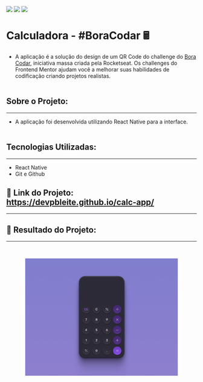 <a href="https://www.linkedin.com/in/pabloleite03/" target="_blank"><img src="https://img.shields.io/badge/-LinkedIn-%230077B5?style=for-the-badge&logo=linkedin&logoColor=white"></a>
<a href = "mailto:devpbleite@gmail.com"> <img src="https://img.shields.io/badge/-Gmail-%23333?style=for-the-badge&logo=gmail&logoColor=white" target="_blank"></a>
<a href="https://discord.com/channels/@PabloL#3331" target="_blank"><img src="https://img.shields.io/badge/Discord-7289DA?style=for-the-badge&logo=discord&logoColor=white" target="_blank"></a>


# Calculadora - #BoraCodar 🖩

 -  A aplicação é a solução do design de um QR Code do challenge do [Bora Codar](https://[https://boracodar.dev/]), iniciativa massa criada pela Rocketseat. Os challenges do Frontend Mentor ajudam você a melhorar suas habilidades de codificação criando projetos realistas.
 <br><br>

## Sobre o Projeto:
___

  - A aplicação foi desenvolvida utilizando React Native para a interface.
   <br><br>


## Tecnologias Utilizadas:
---
-	React Native 
- Git e Github

## 🔗 Link do Projeto: https://devpbleite.github.io/calc-app/
---

## 📌 Resultado do Projeto:
---

<br>
<p align="center"><img src="https://github.com/devpbleite/calc-app/blob/main/Calculator.png" width="80%"><br><br></p>
